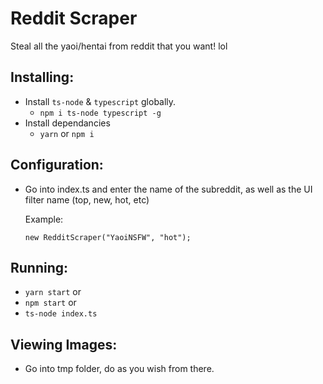 # Reddit Scraper

Steal all the yaoi/hentai from reddit that you want! lol

## Installing:

- Install `ts-node` & `typescript` globally.
  - `npm i ts-node typescript -g`
- Install dependancies
  - `yarn` or `npm i`

## Configuration:

- Go into index.ts and enter the name of the subreddit, as well as the UI filter name (top, new, hot, etc)

  Example:

  ```
  new RedditScraper("YaoiNSFW", "hot");
  ```

## Running:

- `yarn start` or
- `npm start` or
- `ts-node index.ts`

## Viewing Images:

- Go into tmp folder, do as you wish from there.
